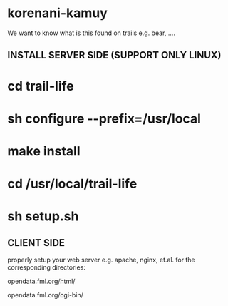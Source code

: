 # korenani-kamuy
We want to know what is this found on trails e.g. bear, ....

## INSTALL SERVER SIDE (SUPPORT ONLY LINUX)

# cd trail-life
# sh configure --prefix=/usr/local
# make install

# cd /usr/local/trail-life
# sh setup.sh



## CLIENT SIDE

properly setup your web server e.g. apache, nginx, et.al.
for the corresponding directories:

opendata.fml.org/html/

opendata.fml.org/cgi-bin/

